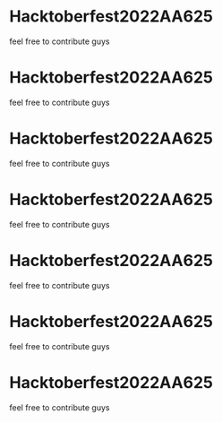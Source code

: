 # Hacktoberfest2022AA625
feel free to contribute guys
# Hacktoberfest2022AA625
feel free to contribute guys
# Hacktoberfest2022AA625
feel free to contribute guys
# Hacktoberfest2022AA625
feel free to contribute guys
# Hacktoberfest2022AA625
feel free to contribute guys
# Hacktoberfest2022AA625
feel free to contribute guys
# Hacktoberfest2022AA625
feel free to contribute guys

